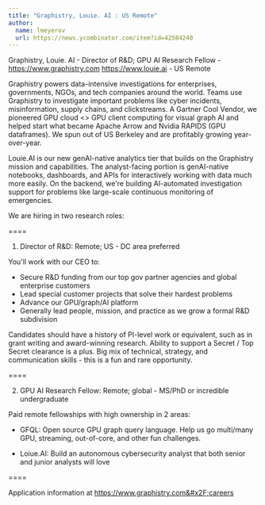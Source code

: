 ```yaml
---
title: "Graphistry, Louie. AI : US Remote"
author:
  name: lmeyerov
  url: https://news.ycombinator.com/item?id=42584240
---
```

Graphistry, Louie. AI - Director of R&amp;D; GPU AI Research Fellow - <a href="https:&#x2F;&#x2F;www.graphistry.com" rel="nofollow">https:&#x2F;&#x2F;www.graphistry.com</a> <a href="https:&#x2F;&#x2F;www.louie.ai" rel="nofollow">https:&#x2F;&#x2F;www.louie.ai</a> - US Remote

Graphistry powers data-intensive investigations for enterprises, governments, NGOs, and tech companies around the world. Teams use Graphistry to investigate important problems like cyber incidents, misinformation, supply chains, and clickstreams. A Gartner Cool Vendor, we pioneered GPU cloud &lt;&gt; GPU client computing for visual graph AI and helped start what became Apache Arrow and Nvidia RAPIDS (GPU dataframes). We spun out of US Berkeley and are profitably growing year-over-year.

Louie.AI is our new genAI-native analytics tier that builds on the Graphistry mission and capabilities. The analyst-facing portion is genAI-native notebooks, dashboards, and APIs for interactively working with data much more easily. On the backend, we&#x27;re building AI-automated investigation support for problems like large-scale continuous monitoring of emergencies.

We are hiring in two research roles:

====

1. Director of R&amp;D: Remote; US - DC area preferred

You&#x27;ll work with our CEO to:

- Secure R&amp;D funding from our top gov partner agencies and global enterprise customers
- Lead special customer projects that solve their hardest problems
- Advance our GPU&#x2F;graph&#x2F;AI platform
- Generally lead people, mission, and practice as we grow a formal R&amp;D subdivision

Candidates should have a history of PI-level work or equivalent, such as in grant writing and award-winning research. Ability to support a Secret &#x2F; Top Secret clearance is a plus. Big mix of technical, strategy, and communication skills - this is a fun and rare opportunity.

====

2. GPU AI Research Fellow: Remote; global - MS&#x2F;PhD or incredible undergraduate

Paid remote fellowships with high ownership in 2 areas:

- GFQL: Open source GPU graph query language. Help us go multi&#x2F;many GPU, streaming, out-of-core, and other fun challenges.

- Loiue.AI: Build an autonomous cybersecurity analyst that both senior and junior analysts will love

====

Application information at <a href="https:&#x2F;&#x2F;www.graphistry.com&#x2F;careers" rel="nofollow">https:&#x2F;&#x2F;www.graphistry.com&#x2F;careers</a>
<JobApplication />
